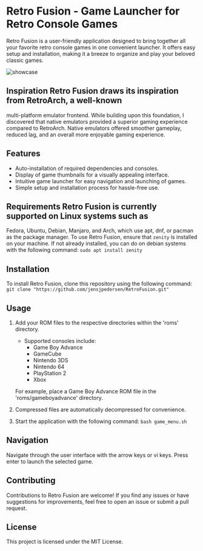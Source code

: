 # Retro Fusion - Game Launcher for Retro Console Games
Retro Fusion is a user-friendly application designed to bring together all your
favorite retro console games in one convenient launcher. It offers easy setup
and installation, making it a breeze to organize and play your beloved classic
games.

![showcase](https://github.com/jensjpedersen/RetroFusion/assets/62065926/2547bba3-ad35-469b-aed3-96226f705c30)

## Inspiration Retro Fusion draws its inspiration from RetroArch, a well-known
multi-platform emulator frontend. While building upon this foundation, I
discovered that native emulators provided a superior gaming experience compared
to RetroArch. Native emulators offered smoother gameplay, reduced lag, and an
overall more enjoyable gaming experience.

## Features
* Auto-installation of required dependencies and consoles.
* Display of game thumbnails for a visually appealing interface.
* Intuitive game launcher for easy navigation and launching of games.
* Simple setup and installation process for hassle-free use.

## Requirements Retro Fusion is currently supported on Linux systems such as
Fedora, Ubuntu, Debian, Manjaro, and Arch, which use apt, dnf, or pacman as the
package manager. To use Retro Fusion, ensure that `zenity` is installed on your
machine. If not already installed, you can do on debian systems with the following command:
`sudo apt install zenity` 


## Installation
To install Retro Fusion, clone this repository using the following command:
`git clone "https://github.com/jensjpedersen/RetroFusion.git"` 


## Usage
1. Add your ROM files to the respective directories within the 'roms' directory.
   - Supported consoles include:
     * Game Boy Advance
     * GameCube
     * Nintendo 3DS
     * Nintendo 64
     * PlayStation 2
     * Xbox

   For example, place a Game Boy Advance ROM file in the 'roms/gameboyadvance' directory.

2. Compressed files are automatically decompressed for convenience.

3. Start the application with the following command:
`bash game_menu.sh` 


## Navigation
Navigate through the user interface with the arrow keys or vi keys. Press enter
to launch the selected game.

## Contributing
Contributions to Retro Fusion are welcome! If you find any issues or have
suggestions for improvements, feel free to open an issue or submit a pull
request.

## License
This project is licensed under the MIT License.



